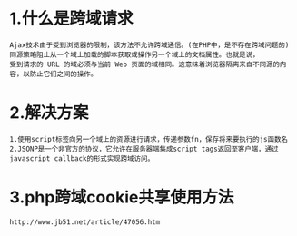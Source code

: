 # 1.什么是跨域请求

    Ajax技术由于受到浏览器的限制，该方法不允许跨域通信。(在PHP中，是不存在跨域问题的)
    同源策略阻止从一个域上加载的脚本获取或操作另一个域上的文档属性。也就是说，
    受到请求的 URL 的域必须与当前 Web 页面的域相同。这意味着浏览器隔离来自不同源的内容，以防止它们之间的操作。

# 2.解决方案

    1.使用script标签向另一个域上的资源进行请求，传递参数fn，保存将来要执行的js函数名
    2.JSONP是一个非官方的协议，它允许在服务器端集成script tags返回至客户端，通过javascript callback的形式实现跨域访问。

# 3.php跨域cookie共享使用方法
    http://www.jb51.net/article/47056.htm